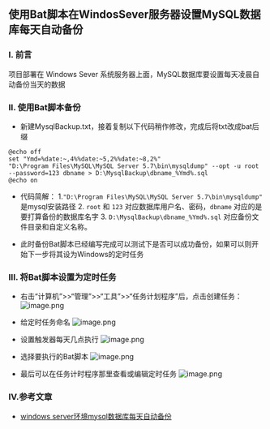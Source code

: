 ## 使用Bat脚本在WindosSever服务器设置MySQL数据库每天自动备份

### Ⅰ. 前言
  项目部署在 Windows Sever 系统服务器上面，MySQL数据库要设置每天凌晨自动备份当天的数据

### Ⅱ. 使用Bat脚本备份
- 新建MysqlBackup.txt，接着复制以下代码稍作修改，完成后将txt改成bat后缀
```Bat
@echo off
set "Ymd=%date:~,4%%date:~5,2%%date:~8,2%"
"D:\Program Files\MySQL\MySQL Server 5.7\bin\mysqldump" --opt -u root --password=123 dbname > D:\MysqlBackup\dbname_%Ymd%.sql
@echo on
```
- 代码简解：
    1.` "D:\Program Files\MySQL\MySQL Server 5.7\bin\mysqldump" ` 是mysql安装路径
    2. `root` 和 `123` 对应数据库用户名、密码，`dbname` 对应的是要打算备份的数据库名字
    3. `D:\MysqlBackup\dbname_%Ymd%.sql` 对应备份文件目录和自定义名称。
   
- 此时备份Bat脚本已经编写完成可以测试下是否可以成功备份，如果可以则开始下一步将其设为Windows的定时任务

### Ⅲ. 将Bat脚本设置为定时任务
- 右击“计算机”>>“管理”>>“工具”>>“任务计划程序”后，点击创建任务：
![image.png](http://codezhou.com/upload/2021/03/image-52fef3d642c343d5a06141b42474277d.png)

- 给定时任务命名
![image.png](http://codezhou.com/upload/2021/03/image-cbf55f8f4fda46999141bc6274d4f248.png)

- 设置触发器每天几点执行
![image.png](http://codezhou.com/upload/2021/03/image-9309748ff2364db2ad3e0253f33afb46.png)

- 选择要执行的Bat脚本
![image.png](http://codezhou.com/upload/2021/03/image-d8c621d77dda4eb0b35d57a7ef0da14e.png)

- 最后可以在任务计时程序那里查看或编辑定时任务
![image.png](http://codezhou.com/upload/2021/03/image-bfddd0e7fa6144c79a67f21b7137bb0c.png)

### Ⅳ.参考文章
- [windows server环境mysql数据库每天自动备份](https://blog.csdn.net/baidu_24248003/article/details/86535436)